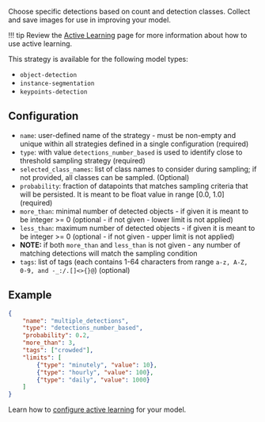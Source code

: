Choose specific detections based on count and detection classes. Collect and save images for use in improving your model.

!!! tip
    Review the [Active Learning](../active_learning.md) page for more information about how to use active learning.

This strategy is available for the following model types:

* `object-detection`
* `instance-segmentation`
* `keypoints-detection`

## Configuration

* `name`: user-defined name of the strategy - must be non-empty and unique within all strategies defined in a 
single configuration (required)
* `type`: with value `detections_number_based` is used to identify close to threshold sampling strategy (required)
* `selected_class_names`: list of class names to consider during sampling; if not provided, all classes can be sampled. (Optional)
* `probability`: fraction of datapoints that matches sampling criteria that will be persisted. It is meant to be float 
value in range [0.0, 1.0] (required)
* `more_than`: minimal number of detected objects - if given it is meant to be integer >= 0 
(optional - if not given - lower limit is not applied)
* `less_than`: maximum number of detected objects - if given it is meant to be integer >= 0 
(optional - if not given - upper limit is not applied)
* **NOTE:** if both `more_than` and `less_than` is not given - any number of matching detections will match the 
sampling condition
* `tags`: list of tags (each contains 1-64 characters from range `a-z, A-Z, 0-9, and -_:/.[]<>{}@`) (optional)

## Example

```json
{
    "name": "multiple_detections",
    "type": "detections_number_based",
    "probability": 0.2,
    "more_than": 3,
    "tags": ["crowded"],
    "limits": [
        {"type": "minutely", "value": 10},
        {"type": "hourly", "value": 100},
        {"type": "daily", "value": 1000}
    ]
}
```

Learn how to [configure active learning](../active_learning.md#configuration) for your model.